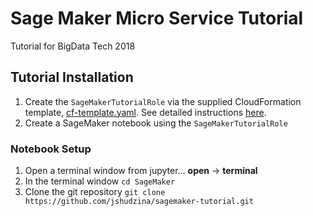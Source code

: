 # Sage Maker Micro Service Tutorial

Tutorial for BigData Tech 2018

## Tutorial Installation

1. Create the ```SageMakerTutorialRole``` via the supplied CloudFormation
  template, [cf-template.yaml](cf-template.yaml).  See detailed instructions [here](RoleSetup.md).
2. Create a SageMaker notebook using the ```SageMakerTutorialRole```


### Notebook Setup

1. Open a terminal window from jupyter...   **open** -> **terminal**
2. In the terminal window ```cd SageMaker```
3. Clone the git repository ```git clone https://github.com/jshudzina/sagemaker-tutorial.git```
